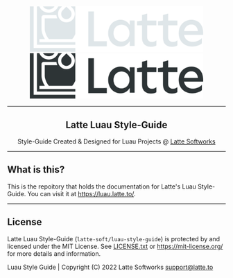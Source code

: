 <div align="center">

<a href="https://latte.to/#gh-dark-mode-only" target="_blank">
    <img width="400" src="assets/latte-banner-dark-theme.svg#gh-dark-mode-only">
</a>

<a href="https://latte.to/#gh-light-mode-only" target="_blank">
    <img width="400" src="assets/latte-banner-light-theme.svg#gh-light-mode-only">
</a>

<hr>

<h2>Latte Luau Style-Guide</h2>
<p>Style-Guide Created & Designed for Luau Projects @ <a href="https://latte.to/" target="_blank">Latte Softworks</a></p>

</div>

<hr>

## What is this?
This is the repoitory that holds the documentation for Latte's Luau Style-Guide. You can visit it at <https://luau.latte.to/>.

<hr>

## License
Latte Luau Style-Guide (`latte-soft/luau-style-guide`) is protected by and licensed under the MIT License. See [LICENSE.txt](LICENSE.txt) or <https://mit-license.org/> for more details and information.

Luau Style Guide | Copyright (C) 2022 Latte Softworks <support@latte.to>
